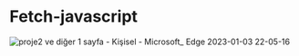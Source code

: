 # Fetch-javascript
![proje2 ve diğer 1 sayfa - Kişisel - Microsoft_ Edge 2023-01-03 22-05-16](https://user-images.githubusercontent.com/114434307/210425217-670e2379-8cef-42e9-ba62-f967d18d8d27.gif)
